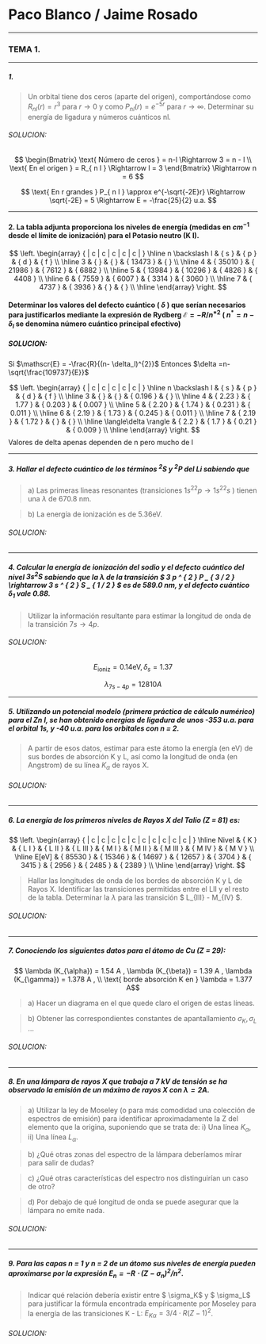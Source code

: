 

# Paco Blanco / Jaime Rosado

________
### TEMA 1.

________

##### 1.
>Un orbital tiene dos ceros (aparte del origen), comportándose como $R_{nl}(r) = r^3$ para $r \rightarrow 0$ y como $P_{nl}(r) = e^{-5r}$ para $r \rightarrow \infty$.
Determinar su energía de ligadura y números cuánticos nl.

###### *SOLUCION:*

$$
\begin{Bmatrix}
\text{ Número de ceros } = n-l \Rightarrow 3 = n - l
\\
\text{ En el origen } = R_{ n l } \Rightarrow l = 3
\end{Bmatrix}
\Rightarrow n = 6
$$

$$
\text{ En r grandes } P_{ n l } \approx e^{-\sqrt{-2E}r} \Rightarrow \sqrt{-2E} = 5 \Rightarrow E = -\frac{25}{2} u.a.
$$

________

#### 2. La tabla adjunta proporciona los niveles de energía (medidas en $cm^{-1}$ desde el límite de ionización) para el Potasio neutro (K I).

$$
\left. \begin{array} { | c | c | c | c | c | } \hline n \backslash l & { s } & { p } & { d } & { f } \\ \hline 3 & { } & { } & { 13473 } & { } \\ \hline 4 & { 35010 } & { 21986 } & { 7612 } & { 6882 } \\ \hline 5 & { 13984 } & { 10296 } & { 4826 } & { 4408 } \\ \hline 6 & { 7559 } & { 6007 } & { 3314 } & { 3060 } \\ \hline 7 & { 4737 } & { 3936 } & { } & { } \\ \hline \end{array} \right.
$$

#### Determinar los valores del defecto cuántico ( $\delta$ ) que serían necesarios para justificarlos mediante la expresión de Rydberg $\mathscr{E} = -R/n^{*2}$  ( $n^{*} = n- \delta_l$ se denomina número cuántico principal efectivo)

##### *SOLUCION:*

Si $\mathscr{E} = -\frac{R}{(n- \delta_l)^{2}}$
Entonces  $\delta =n-\sqrt{\frac{109737}{E}}$


$$
\left. \begin{array} { | c | c | c | c | c | } \hline n \backslash l & { s } & { p } & { d } & { f } \\ \hline 3 & { } & { } & { 0.196 } & { } \\ \hline 4 & { 2.23 } & { 1.77 } & { 0.203 } & { 0.007 } \\ \hline 5 & { 2.20 } & { 1.74 } & { 0.231 } & { 0.011 } \\ \hline 6 & { 2.19 } & { 1.73 } & { 0.245 } & { 0.011 } \\ \hline 7 & { 2.19 } & { 1.72 } & { } & { } \\ \hline  \langle\delta \rangle & { 2.2 } & { 1.7 } & { 0.21 } & { 0.009 } \\ \hline \end{array} \right.
$$
Valores de delta apenas dependen de n pero mucho de l

________

##### 3. Hallar el defecto cuántico de los términos $^2S$ y $^2P$ del Li sabiendo que

> a) Las primeras lineas resonantes (transiciones $1s^22p \rightarrow 1s^22s$ ) tienen una $\lambda$ de 670.8 nm.

> b) La energía de ionización es de 5.36eV.

###### *SOLUCION:*




________

##### 4. Calcular la energía de ionización del sodio y el defecto cuántico del nivel $3s ^2S$ sabiendo que la $\lambda$  de la transición $ 3 p ^ { 2 } P _ { 3 / 2 } \rightarrow 3 s ^ { 2 } S _ { 1 / 2 } $ es de 589.0 nm, y el defecto cuántico $\delta_1$ vale 0.88.

> Utilizar la información resultante para estimar la longitud de onda de la transición $7s \rightarrow 4p$.

###### *SOLUCION:*

$$
E_{\text{ioniz} }= 0.14 \text{eV}, \delta_s = 1.37
$$

$$
\lambda_{7s-4p} = 12810 A$$


________

##### 5. Utilizando un potencial modelo (primera práctica de cálculo numérico) para el Zn I, se han obtenido energias de ligadura de unos -353 u.a. para el orbital 1s, y -40 u.a. para los orbitales con n = 2.

> A partir de esos datos, estimar para este átomo la energía (en eV) de sus bordes de absorción K y L, así como la longitud de onda (en Angstrom) de su línea $K_{\alpha}$ de rayos X.

###### *SOLUCION:*



________

##### 6. La energía de los primeros niveles de Rayos X del Talio (Z = 81) es:

$$
\left. \begin{array} { | c | c | c | c | c | c | c | c | c | c | } \hline Nivel & { K } & { L I } & { L II } & { L III } & { M I } & { M II } & { M III } & { M IV } & { M V }
\\ \hline E[eV] & { 85530 } & { 15346 } & { 14697 } & { 12657 } & { 3704 } & { 3415 } & { 2956 } & { 2485 } & { 2389 }
\\ \hline \end{array} \right.
$$

> Hallar las longitudes de onda de los bordes de absorción K y L de Rayos X. Identificar las transiciones permitidas entre el LII y el resto de la tabla. Determinar la $\lambda$ para las transición $ L_{III} - M_{IV} $.

###### *SOLUCION:*



________

##### 7. Conociendo los siguientes datos para el átomo de Cu (Z = 29):
$$ \lambda (K_{\alpha}) = 1.54 A , \lambda (K_{\beta}) = 1.39 A , \lambda (K_{\gamma}) = 1.378 A  ,
\\
\text{ borde absorción K en } \lambda = 1.377 A$$

> a) Hacer un diagrama en el que quede claro el origen de estas líneas.

> b) Obtener las correspondientes constantes de apantallamiento $\sigma_K, \sigma_L$ ...

###### *SOLUCION:*




________

##### 8. En una lámpara de rayos X que trabaja a 7 kV de tensión se ha observado la emisión de un máximo de rayos X con $\lambda = 2 A$.

> a) Utilizar la ley de Moseley (o para más comodidad una colección de espectros de emisión) para identificar aproximadamente la Z del elemento que la origina, suponiendo que se trata de: i) Una línea $K_\alpha$, ii) Una línea $L_\alpha$.

> b) ¿Qué otras zonas del espectro de la lámpara deberíamos mirar para salir de dudas?

> c) ¿Qué otras características del espectro nos distinguirían un caso de otro?

> d) Por debajo de qué longitud de onda se puede asegurar que la lámpara no emite nada.

###### *SOLUCION:*






________

##### 9. Para las capas n = 1 y n = 2 de un átomo sus niveles de energía pueden aproximarse por la expresión $E_n = -R \cdot (Z - \sigma_n )^2/n^2$.

> Indicar qué relación debería existir entre $ \sigma_K$ y $ \sigma_L$ para justificar la fórmula encontrada empíricamente por Moseley para la energía de las transiciones K - L: $E_{K\alpha} = 3/4 \cdot R(Z-1)^2$.

###### *SOLUCION:*
